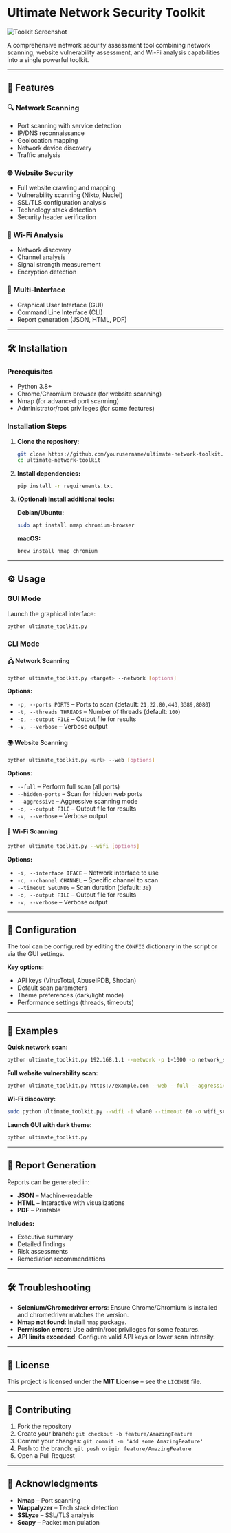
# Ultimate Network Security Toolkit

![Toolkit Screenshot](Toolkit_Screenshot.png)

A comprehensive network security assessment tool combining network scanning, website vulnerability assessment, and Wi-Fi analysis capabilities into a single powerful toolkit.

---

## 🚀 Features

### 🔍 Network Scanning
- Port scanning with service detection  
- IP/DNS reconnaissance  
- Geolocation mapping  
- Network device discovery  
- Traffic analysis  

### 🌐 Website Security
- Full website crawling and mapping  
- Vulnerability scanning (Nikto, Nuclei)  
- SSL/TLS configuration analysis  
- Technology stack detection  
- Security header verification  

### 📡 Wi-Fi Analysis
- Network discovery  
- Channel analysis  
- Signal strength measurement  
- Encryption detection  

### 🧰 Multi-Interface
- Graphical User Interface (GUI)  
- Command Line Interface (CLI)  
- Report generation (JSON, HTML, PDF)  

---

## 🛠️ Installation

### Prerequisites
- Python 3.8+  
- Chrome/Chromium browser (for website scanning)  
- Nmap (for advanced port scanning)  
- Administrator/root privileges (for some features)

### Installation Steps

1. **Clone the repository:**
   ```bash
   git clone https://github.com/yourusername/ultimate-network-toolkit.git
   cd ultimate-network-toolkit
   ```

2. **Install dependencies:**
   ```bash
   pip install -r requirements.txt
   ```

3. **(Optional) Install additional tools:**

   **Debian/Ubuntu:**
   ```bash
   sudo apt install nmap chromium-browser
   ```

   **macOS:**
   ```bash
   brew install nmap chromium
   ```

---

## ⚙️ Usage

### GUI Mode
Launch the graphical interface:
```bash
python ultimate_toolkit.py
```

### CLI Mode

#### 🖧 Network Scanning
```bash
python ultimate_toolkit.py <target> --network [options]
```
**Options:**
- `-p, --ports PORTS` – Ports to scan (default: `21,22,80,443,3389,8080`)
- `-t, --threads THREADS` – Number of threads (default: `100`)
- `-o, --output FILE` – Output file for results
- `-v, --verbose` – Verbose output

#### 🌍 Website Scanning
```bash
python ultimate_toolkit.py <url> --web [options]
```
**Options:**
- `--full` – Perform full scan (all ports)  
- `--hidden-ports` – Scan for hidden web ports  
- `--aggressive` – Aggressive scanning mode  
- `-o, --output FILE` – Output file for results  
- `-v, --verbose` – Verbose output  

#### 📶 Wi-Fi Scanning
```bash
python ultimate_toolkit.py --wifi [options]
```
**Options:**
- `-i, --interface IFACE` – Network interface to use  
- `-c, --channel CHANNEL` – Specific channel to scan  
- `--timeout SECONDS` – Scan duration (default: `30`)  
- `-o, --output FILE` – Output file for results  
- `-v, --verbose` – Verbose output  

---

## 🧩 Configuration

The tool can be configured by editing the `CONFIG` dictionary in the script or via the GUI settings.

**Key options:**
- API keys (VirusTotal, AbuseIPDB, Shodan)  
- Default scan parameters  
- Theme preferences (dark/light mode)  
- Performance settings (threads, timeouts)  

---

## 📖 Examples

**Quick network scan:**
```bash
python ultimate_toolkit.py 192.168.1.1 --network -p 1-1000 -o network_scan.json
```

**Full website vulnerability scan:**
```bash
python ultimate_toolkit.py https://example.com --web --full --aggressive -o web_scan.json
```

**Wi-Fi discovery:**
```bash
sudo python ultimate_toolkit.py --wifi -i wlan0 --timeout 60 -o wifi_scan.json
```

**Launch GUI with dark theme:**
```bash
python ultimate_toolkit.py
```

---

## 📄 Report Generation

Reports can be generated in:
- **JSON** – Machine-readable  
- **HTML** – Interactive with visualizations  
- **PDF** – Printable  

**Includes:**
- Executive summary  
- Detailed findings  
- Risk assessments  
- Remediation recommendations  

---

## 🛠️ Troubleshooting

- **Selenium/Chromedriver errors**: Ensure Chrome/Chromium is installed and chromedriver matches the version.
- **Nmap not found**: Install `nmap` package.
- **Permission errors**: Use admin/root privileges for some features.
- **API limits exceeded**: Configure valid API keys or lower scan intensity.

---

## 📜 License
This project is licensed under the **MIT License** – see the `LICENSE` file.

---

## 🤝 Contributing

1. Fork the repository  
2. Create your branch: `git checkout -b feature/AmazingFeature`  
3. Commit your changes: `git commit -m 'Add some AmazingFeature'`  
4. Push to the branch: `git push origin feature/AmazingFeature`  
5. Open a Pull Request  

---

## 🙏 Acknowledgments

- **Nmap** – Port scanning  
- **Wappalyzer** – Tech stack detection  
- **SSLyze** – SSL/TLS analysis  
- **Scapy** – Packet manipulation  
